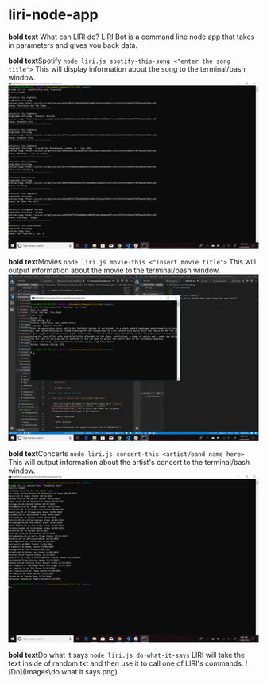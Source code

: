 # liri-node-app

**bold text** What can LIRI do?
    LIRI Bot is a command line node app that takes in parameters and gives you back data.

  **bold text**Spotify
    `node liri.js spotify-this-song <"enter the song title">`
    This will display information about the song to the terminal/bash window. 
   ![Spotify](images\Spotify.png)

**bold text**Movies
    `node liri.js movie-this <"insert movie title">`
    This will output information about the movie to the terminal/bash window. 
    ![Movies](images\movie.png)

**bold text**Concerts
    `node liri.js concert-this <artist/band name here>`
    This will output information about the artist's concert to the terminal/bash window.
    ![Concerts](images\concert.png)

**bold text**Do what it says
    `node liri.js do-what-it-says`
    LIRI will take the text inside of random.txt and then use it to call one of LIRI's commands.
    ![Do](images\do what it says.png) 


